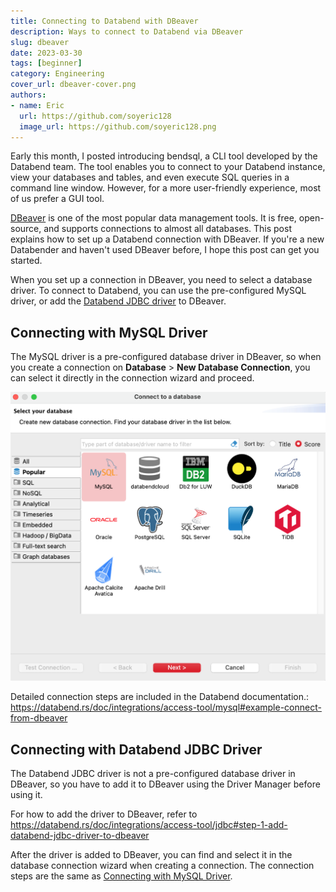 ```yaml
---
title: Connecting to Databend with DBeaver
description: Ways to connect to Databend via DBeaver
slug: dbeaver
date: 2023-03-30
tags: [beginner]
category: Engineering
cover_url: dbeaver-cover.png
authors:
- name: Eric
  url: https://github.com/soyeric128
  image_url: https://github.com/soyeric128.png
---
```


Early this month, I posted introducing bendsql, a CLI tool developed by the Databend team. The tool enables you to connect to your Databend instance, view your databases and tables, and even execute SQL queries in a command line window. However, for a more user-friendly experience, most of us prefer a GUI tool.

[DBeaver](https://dbeaver.com) is one of the most popular data management tools. It is free, open-source, and supports connections to almost all databases. This post explains how to set up a Databend connection with DBeaver. If you're a new Databender and haven't used DBeaver before, I hope this post can get you started.

When you set up a connection in DBeaver, you need to select a database driver. To connect to Databend, you can use the pre-configured MySQL driver, or add the [Databend JDBC driver](https://github.com/databendcloud/databend-jdbc) to DBeaver.

## Connecting with MySQL Driver

The MySQL driver is a pre-configured database driver in DBeaver, so when you create a connection on **Database** > **New Database Connection**, you can select it directly in the connection wizard and proceed.

![Alt text](../static/img/blog/dbeaver-select.png)

Detailed connection steps are included in the Databend documentation.: https://databend.rs/doc/integrations/access-tool/mysql#example-connect-from-dbeaver

## Connecting with Databend JDBC Driver

The Databend JDBC driver is not a pre-configured database driver in DBeaver, so you have to add it to DBeaver using the Driver Manager before using it.

For how to add the driver to DBeaver, refer to https://databend.rs/doc/integrations/access-tool/jdbc#step-1-add-databend-jdbc-driver-to-dbeaver

After the driver is added to DBeaver, you can find and select it in the database connection wizard when creating a connection. The connection steps are the same as [Connecting with MySQL Driver](#connecting-with-mysql-driver).